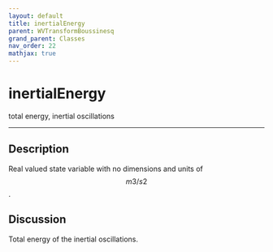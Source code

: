 ```yaml
---
layout: default
title: inertialEnergy
parent: WVTransformBoussinesq
grand_parent: Classes
nav_order: 22
mathjax: true
---
```


#  inertialEnergy

total energy, inertial oscillations


---

## Description
Real valued state variable with no dimensions and units of $$m3/s2$$.

## Discussion

Total energy of the inertial oscillations.

